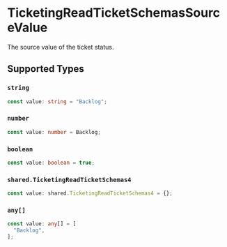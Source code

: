 # TicketingReadTicketSchemasSourceValue

The source value of the ticket status.


## Supported Types

### `string`

```typescript
const value: string = "Backlog";
```

### `number`

```typescript
const value: number = Backlog;
```

### `boolean`

```typescript
const value: boolean = true;
```

### `shared.TicketingReadTicketSchemas4`

```typescript
const value: shared.TicketingReadTicketSchemas4 = {};
```

### `any[]`

```typescript
const value: any[] = [
  "Backlog",
];
```

